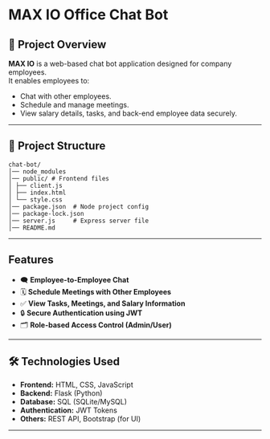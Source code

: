 # MAX IO  Office Chat Bot   

## 📌 Project Overview
**MAX IO** is a web-based chat bot application designed for company employees.  
It enables employees to:
- Chat with other employees.
- Schedule and manage meetings.
- View salary details, tasks, and back-end employee data securely.

---
## 📂 Project Structure
```
chat-bot/
│── node_modules
│── public/ # Frontend files
│ ├── client.js
│ ├── index.html
│ └── style.css
│── package.json  # Node project config
│── package-lock.json
│── server.js     # Express server file
│── README.md 
```
--- 
## Features
- 🗨️ **Employee-to-Employee Chat**
- 🗓️ **Schedule Meetings with Other Employees**
- ✅ **View Tasks, Meetings, and Salary Information**
- 🔒 **Secure Authentication using JWT**
- 🗂️ **Role-based Access Control (Admin/User)**

---

## 🛠️ Technologies Used
- **Frontend:** HTML, CSS, JavaScript  
- **Backend:** Flask (Python)  
- **Database:** SQL (SQLite/MySQL)  
- **Authentication:** JWT Tokens  
- **Others:** REST API, Bootstrap (for UI)

---


